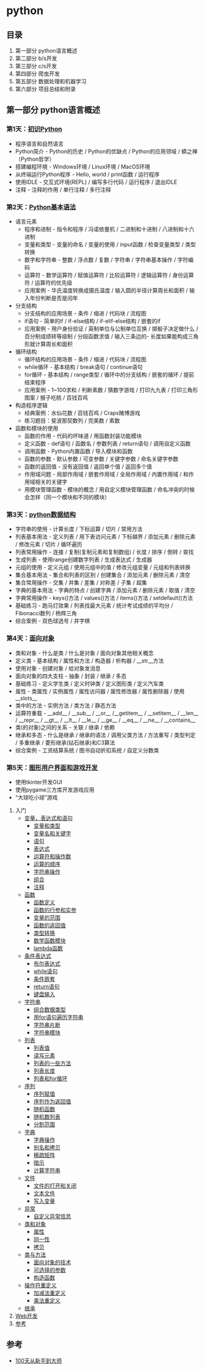 # python

## 目录

1. 第一部分 python语言概述
2. 第二部分 b/s开发
3. 第三部分 c/s开发
4. 第四部分 爬虫开发
5. 第五部分 数据处理和机器学习
6. 第六部分 项目总结和附录

## 第一部分 python语言概述

### 第1天：[初识Python](./1.1_初识python.md)

- 程序语言和自然语言
- Python简介 - Python的历史 / Python的优缺点 / Python的应用领域 / 蟒之禅（Python哲学）
- 搭建编程环境 - Windows环境 / Linux环境 / MacOS环境
- 从终端运行Python程序 - Hello, world / print函数 / 运行程序
- 使用IDLE - 交互式环境(REPL) / 编写多行代码 / 运行程序 / 退出IDLE
- 注释 - 注释的作用 / 单行注释 / 多行注释

### 第2天：[Python基本语法](./1.2_python基本语法.md)

- 语言元素
  - 程序和进制 - 指令和程序 / 冯诺依曼机 / 二进制和十进制 / 八进制和十六进制
  - 变量和类型 - 变量的命名 / 变量的使用 / input函数 / 检查变量类型 / 类型转换
  - 数字和字符串 - 整数 / 浮点数 / 复数 / 字符串 / 字符串基本操作 / 字符编码
  - 运算符 - 数学运算符 / 赋值运算符 / 比较运算符 / 逻辑运算符 / 身份运算符 / 运算符的优先级
  - 应用案例 - 华氏温度转换成摄氏温度 / 输入圆的半径计算周长和面积 / 输入年份判断是否是闰年
- 分支结构
  - 分支结构的应用场景 - 条件 / 缩进 / 代码块 / 流程图
  - if语句 - 简单的if / if-else结构 / if-elif-else结构 / 嵌套的if
  - 应用案例 - 用户身份验证 / 英制单位与公制单位互换 / 掷骰子决定做什么 / 百分制成绩转等级制 / 分段函数求值 / 输入三条边的- 长度如果能构成三角形就计算周长和面积
- 循环结构
  - 循环结构的应用场景 - 条件 / 缩进 / 代码块 / 流程图
  - while循环 - 基本结构 / break语句 / continue语句
  - for循环 - 基本结构 / range类型 / 循环中的分支结构 / 嵌套的循环 / 提前结束程序
  - 应用案例 - 1~100求和 / 判断素数 / 猜数字游戏 / 打印九九表 / 打印三角形图案 / 猴子吃桃 / 百钱百鸡
- 构造程序逻辑
  - 经典案例：水仙花数 / 百钱百鸡 / Craps赌博游戏
  - 练习题目：斐波那契数列 / 完美数 / 素数
- 函数和模块的使用
  - 函数的作用 - 代码的坏味道 / 用函数封装功能模块
  - 定义函数 - def语句 / 函数名 / 参数列表 / return语句 / 调用自定义函数
  - 调用函数 - Python内置函数 / 导入模块和函数
  - 函数的参数 - 默认参数 / 可变参数 / 关键字参数 / 命名关键字参数
  - 函数的返回值 - 没有返回值 / 返回单个值 / 返回多个值
  - 作用域问题 - 局部作用域 / 嵌套作用域 / 全局作用域 / 内置作用域 / 和作用域相关的关键字
  - 用模块管理函数 - 模块的概念 / 用自定义模块管理函数 / 命名冲突的时候会怎样（同一个模块和不同的模块）

### 第3天：[python数据结构](./1.3_python数据结构.md)

- 字符串的使用 - 计算长度 / 下标运算 / 切片 / 常用方法
- 列表基本用法 - 定义列表 / 用下表访问元素 / 下标越界 / 添加元素 / 删除元素 / 修改元素 / 切片 / 循环遍历
- 列表常用操作 - 连接 / 复制(复制元素和复制数组) / 长度 / 排序 / 倒转 / 查找
- 生成列表 - 使用range创建数字列表 / 生成表达式 / 生成器
- 元组的使用 - 定义元组 / 使用元组中的值 / 修改元组变量 / 元组和列表转换
- 集合基本用法 - 集合和列表的区别 / 创建集合 / 添加元素 / 删除元素 / 清空
- 集合常用操作 - 交集 / 并集 / 差集 / 对称差 / 子集 / 超集
- 字典的基本用法 - 字典的特点 / 创建字典 / 添加元素 / 删除元素 / 取值 / 清空
- 字典常用操作 - keys()方法 / values()方法 / items()方法 / setdefault()方法
- 基础练习 - 跑马灯效果 / 列表找最大元素 / 统计考试成绩的平均分 / Fibonacci数列 / 杨辉三角
- 综合案例 - 双色球选号 / 井字棋

### 第4天：[面向对象](./1.4_面向对象.md)

- 类和对象 - 什么是类 / 什么是对象 / 面向对象其他相关概念
- 定义类 - 基本结构 / 属性和方法 / 构造器 / 析构器 / __str__方法
- 使用对象 - 创建对象 / 给对象发消息
- 面向对象的四大支柱 - 抽象 / 封装 / 继承 / 多态
- 基础练习 - 定义学生类 / 定义时钟类 / 定义图形类 / 定义汽车类
- 属性 - 类属性 / 实例属性 / 属性访问器 / 属性修改器 / 属性删除器 / 使用__slots__
- 类中的方法 - 实例方法 / 类方法 / 静态方法
- 运算符重载 - \_\_add__ / \_\_sub__ / \_\_or__ /\_\_getitem__ / \_\_setitem__ / \_\_len__ / \_\_repr__ / \_\_gt__ / \_\_lt__ / \_\_le__ / \_\_ge__ / \_\_eq__ / \_\_ne__ / \_\_contains__
- 类(的对象)之间的关系 - 关联 / 继承 / 依赖
- 继承和多态 - 什么是继承 / 继承的语法 / 调用父类方法 / 方法重写 / 类型判定 / 多重继承 / 菱形继承(钻石继承)和C3算法
- 综合案例 - 工资结算系统 / 图书自动折扣系统 / 自定义分数类

### 第5天：[图形用户界面和游戏开发](./1.5_图形用户界面和游戏开发.md)

- 使用tkinter开发GUI
- 使用pygame三方库开发游戏应用
- “大球吃小球”游戏

1. 入门
   - [变量，表达式和语句](./1.md#变量，表达式和语句)
     - [变量和类型](./1.md#变量和类型)
     - [变量名和关键字](./1.md#变量名和关键字)
     - [语句](./1.md#语句)
     - [表达式](./1.md#表达式)
     - [运算符和操作数](./1.md#运算符和操作数)
     - [运算的顺序](./1.md#运算的顺序)
     - [字符串操作](./1.md#字符串操作)
     - [组合](./1.md#组合)
     - [注释](./1.md#注释)
   - [函数](./1.md#函数)
     - [函数定义](./1.md#函数定义)
     - [函数的行参和实参](./1.md#函数的行参和实参)
     - [变量的范围](./1.md#变量的范围)
     - [函数的返回值](./1.md#函数的返回值)
     - [类型转换](./1.md#类型转换)
     - [数学函数模块](./1.md#数学函数模块)
     - [lambda函数](./1.md#lambda函数)
   - [条件表达式](./1.md#条件表达式)
     - [布尔表达式](./1.md#布尔表达式)
     - [while语句](./1.md#while语句)
     - [条件嵌套](./1.md#条件嵌套)
     - [return语句](./1.md#return语句)
     - [键盘输入](./1.md#键盘输入)
   - [字符串](./1.md#字符串)
     - [组合数据类型](./1.md#组合数据类型)
     - [用for语句遍历字符串](./1.md#用for语句遍历字符串)
     - [字符串片断](./1.md#字符串片断)
     - [字符串模块](./1.md#字符串模块)
   - [列表](./1.md#列表)
     - [列表值](./1.md#列表值)
     - [读写元素](./1.md#读写元素)
     - [列表的一些方法](./1.md#列表的一些方法)
     - [列表长度](./1.md#列表长度)
     - [列表和for循环](./1.md#列表和for循环)
   - [序列](./1.md#序列)
     - [序列赋值](./1.md#序列赋值)
     - [序列作为返回值](./1.md#序列作为返回值)
     - [随机函数](./1.md#随机函数)
     - [随机数列表](./1.md#随机数列表)
     - [分割范围](./1.md#分割范围)
   - [字典](./1.md#字典)
     - [字典操作](./1.md#字典操作)
     - [别名和拷贝](./1.md#别名和拷贝)
     - [稀疏矩阵](./1.md#稀疏矩阵)
     - [暗示](./1.md#暗示)
     - [计算字符串](./1.md#计算字符串)
   - [文件](./1.md#文件)
     - [文件的打开和关闭](./1.md#文件的打开和关闭)
     - [文本文件](./1.md#文本文件)
     - [写入变量](./1.md#写入变量)
   - [异常](./1.md#异常)
     - [自定义异常信息](./1.md#自定义异常信息)
   - [类和对象](./1.md#类和对象)
     - [属性](./1.md#属性)
     - [同一性](./1.md#同一性)
     - [拷贝](./1.md#拷贝)
   - [类与方法](./1.md#类与方法)
     - [面向对象的技术](./1.md#面向对象的技术)
     - [可选择的参数](./1.md#可选择的参数)
     - [构造函数](./1.md#构造函数)
   - [操作符重定义](./1.md#操作符重定义)
     - [加减法重定义](./1.md#加减法重定义)
     - [乘法重定义](./1.md#乘法重定义)
   - [继承](./1.md#继承)
2. [Web开发](./2.md)
3.  [参考](#参考)

## 参考

- [100天从新手到大师](https://github.com/jackfrued/Python-100-Days)
